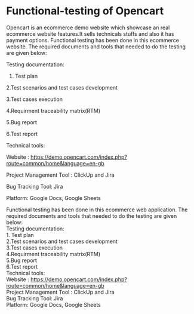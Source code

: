 # Functional-testing of Opencart 

Opencart is an ecommerce demo website which showcase an real ecommerce website features.It sells technicals stuffs and also it has payment options.
Functional testing has been done in this ecommerce website. The required documents and tools that needed to do the testing are given below:

Testing documentation:

1. Test plan

2.Test scenarios and test cases development

3.Test cases execution

4.Requirment traceability matrix(RTM)

5.Bug report

6.Test report

Technical tools:

Website : https://demo.opencart.com/index.php?route=common/home&language=en-gb

Project Management Tool : ClickUp and Jira

Bug Tracking Tool: Jira

Platform: Google Docs, Google Sheets

Functional testing has been done in this ecommerce web application. The required documents and tools that needed to do the testing are given below:<br>Testing documentation:<br>1. Test plan<br>2.Test scenarios and test cases development<br>3.Test cases execution<br>4.Requirment traceability matrix(RTM)<br>5.Bug report<br>6.Test report<br>Technical tools:<br>Website : https://demo.opencart.com/index.php?route=common/home&language=en-gb<br>Project Management Tool : ClickUp and Jira<br>Bug Tracking Tool: Jira<br>Platform: Google Docs, Google Sheets
